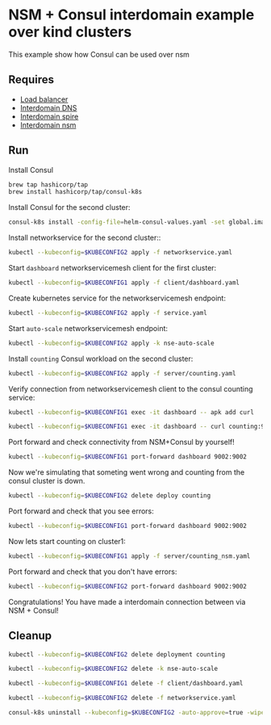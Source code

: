 # NSM + Consul interdomain example over kind clusters

This example show how Consul can be used over nsm 


## Requires

- [Load balancer](../basic_interdomain/loadbalancer)
- [Interdomain DNS](../basic_interdomain/dns)
- [Interdomain spire](../basic_interdomain/spire)
- [Interdomain nsm](../basic_interdomain/nsm)


## Run

Install Consul
```bash
brew tap hashicorp/tap
brew install hashicorp/tap/consul-k8s
```

Install Consul for the second cluster:
```bash
consul-k8s install -config-file=helm-consul-values.yaml -set global.image=hashicorp/consul:1.12.0 -auto-approve --kubeconfig=$KUBECONFIG2
```

Install networkservice for the second cluster::
```bash
kubectl --kubeconfig=$KUBECONFIG2 apply -f networkservice.yaml 
```

Start `dashboard` networkservicemesh client for the first cluster:

```bash
kubectl --kubeconfig=$KUBECONFIG1 apply -f client/dashboard.yaml 
```

Create kubernetes service for the networkservicemesh endpoint:
```bash
kubectl --kubeconfig=$KUBECONFIG2 apply -f service.yaml 
```

Start `auto-scale` networkservicemesh endpoint:
```bash
kubectl --kubeconfig=$KUBECONFIG2 apply -k nse-auto-scale
```

Install `counting` Consul workload on the second cluster:
```bash
kubectl --kubeconfig=$KUBECONFIG2 apply -f server/counting.yaml
```

Verify connection from networkservicemesh client to the consul counting service:
```bash
kubectl --kubeconfig=$KUBECONFIG1 exec -it dashboard -- apk add curl
```
```bash
kubectl --kubeconfig=$KUBECONFIG1 exec -it dashboard -- curl counting:9001 
```

Port forward and check connectivity from NSM+Consul by yourself!
```bash
kubectl --kubeconfig=$KUBECONFIG1 port-forward dashboard 9002:9002
```
Now we're simulating that someting went wrong and counting from the consul cluster is down.
```bash
kubectl --kubeconfig=$KUBECONFIG2 delete deploy counting
```
Port forward and check that you see errors:
```bash
kubectl --kubeconfig=$KUBECONFIG1 port-forward dashboard 9002:9002
```
Now lets start counting on cluster1:
```bash
kubectl --kubeconfig=$KUBECONFIG1 apply -f server/counting_nsm.yaml
```
Port forward and check that you don't have errors:
```bash
kubectl --kubeconfig=$KUBECONFIG2 port-forward dashboard 9002:9002
```
Congratulations! You have made a interdomain connection between via NSM + Consul!


## Cleanup


```bash
kubectl --kubeconfig=$KUBECONFIG2 delete deployment counting
```
```bash
kubectl --kubeconfig=$KUBECONFIG2 delete -k nse-auto-scale
```
```bash
kubectl --kubeconfig=$KUBECONFIG1 delete -f client/dashboard.yaml
```
```bash
kubectl --kubeconfig=$KUBECONFIG2 delete -f networkservice.yaml
```
```bash
consul-k8s uninstall --kubeconfig=$KUBECONFIG2 -auto-approve=true -wipe-data=true
```

